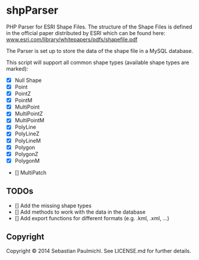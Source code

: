 shpParser
=========

PHP Parser for ESRI Shape Files.
The structure of the Shape Files is defined in the official paper distributed by ESRI which can be found here:
www.esri.com/library/whitepapers/pdfs/shapefile.pdf

The Parser is set up to store the data of the shape file in a MySQL database.

This script will support all common shape types (available shape types are marked):

- [x] Null Shape
- [x] Point
- [x] PointZ
- [x] PointM
- [x] MultiPoint
- [x] MultiPointZ
- [x] MultiPointM
- [x] PolyLine
- [X] PolyLineZ
- [X] PolyLineM
- [X] Polygon
- [X] PolygonZ
- [X] PolygonM
- [] MultiPatch

TODOs
-----

- [] Add the missing shape types
- [] Add methods to work with the data in the database
- [] Add export functions for different formats (e.g. .kml, .xml, ...)


Copyright
---------

Copyright &copy; 2014 Sebastian Paulmichl. See LICENSE.md for further details.
